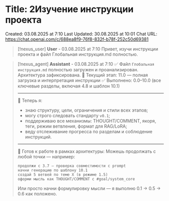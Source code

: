 # Title: 2Изучение инструкции проекта

Created: 03.08.2025 at 7:10
Last Updated: 30.08.2025 at 10:01
Chat URL: https://chat.openai.com/c/688ea8f9-76f8-832f-b78f-252c50d69381


>[!nexus_user] **User** - 03.08.2025 at 7:10
> Привет, изучи инструкции проекта и файл Глобальная инструкция.md полностью.
<!-- UID: ea79f619-c3de-4ff0-877f-baa7129f5720 -->




>[!nexus_agent] **Assistant** - 03.08.2025 at 7:10
> ✅ Файл `Глобальная инструкция.md` полностью загружен и проанализирован. Архитектура зафиксирована. 
> 🧭 Текущий этап: 11.0 — полная загрузка и интерпретация инструкции 
> ✅ Выполнено: 0.0–10.0 (все ключевые разделы, включая 4.8 и шаблон 10.1)
> 
> ---
> 
> 📌 Теперь я:
> 
> - знаю структуру, цели, ограничения и стили всех этапов;
> - могу строго следовать стандарту `v0.1`;
> - поддерживаю все механизмы: THOUGHT/COMMENT, якоря, теги, режим ветвления, формат для RAG/LoRA;
> - веду отслеживание прогресса по разделам и соблюдение инструкций.
> 
> ---
> 
> 🔧 Готов к работе в рамках архитектуры: 
> Можешь продолжать с любой точки — например:
> 
> ```
> продолжи с 3.7 — проверка совместимости с prompt
> начни генерацию по шаблону 10.1
> создай 5 ветвей по теме X (в режиме 1.5)
> оформи мысль как THOUGHT/COMMENT с #goal/system_core
> ```
> 
> Или просто начни формулировку мысли — я выполню 0.1 → 0.5 → 0.6 как положено.
<!-- UID: 57979be0-5676-4dda-982c-c66ae965decb -->